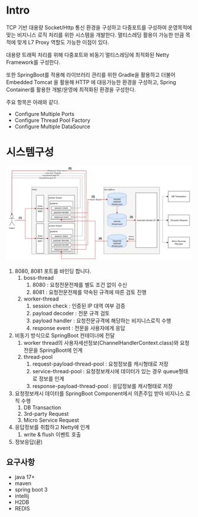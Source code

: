 # Intro

TCP 기반 대용량 Socket/Http 통신 환경을 구성하고 다중포트를 구성하여 운영목적에 맞는 비지니스 로직 처리를 위한 시스템을 개발한다. 멀티스레딩 활용이 가능한 만큼 목적에 맞게 L7 Proxy 역할도 가능한 이점이 있다.

대용량 트래픽 처리를 위해 다중포트와 비동기 멀티스레딩에 최적화된 Netty Framework를 구성한다.

또한 SpringBoot를 적용해 라이브러리 관리를 위한 Gradle을 활용하고 더불어 Embedded Tomcat 을 활용해 HTTP 에 대응가능한 환경을 구성하고, Spring Container를 활용한 개발/운영에 최적화된 환경을 구성한다.

주요 항목은 아래와 같다.

- Configure Multiple Ports
- Configure Thread Pool Factory
- Configure Multiple DataSource

# 시스템구성

![Untitled](Untitled.png)

1. 8080, 8081 포트를 바인딩 합니다.
    1. boss-thread
        1. 8080 : 요청전문전체를 별도 조건 없이 수신
        2. 8081 : 요청전문전체를 약속된 규격에 따른 검토 진행
    2. worker-thread
        1. session check : 인증된 IP 대역 여부 검증
        2. payload decoder : 전문 규격 검토
        3. payload handler : 요청전문규격에 해당하는 비지니스로직 수행
        4. response event : 전문을 사용자에게 응답
2. 비동기 방식으로 SpringBoot 컨테이너에 전달
    1. worker thread의 사용자세션정보(ChannelHandlerContext.class)와 요청전문을 SpringBoot에 인계
    2. thread-pool
        1. request-payload-thread-pool : 요청정보를 캐시형태로 저장
        2. service-thread-pool : 요청정보캐시에 데이터가 있는 경우 queue형태로 정보를 인계
        3. response-payload-thread-pool : 응답정보를 캐시형태로 저장
3. 요청정보캐시 데이터를 SpringBoot Component에서 의존주입 받아 비지니스 로직 수행
    1. DB Transaction
    2. 3rd-party Request
    3. Micro Service Request
4. 응답정보를 취합하고 Netty에 인계
    1. write & flush 이벤트 호출
5. 정보응답(끝)

## 요구사항

- java 17+
- maven
- spring boot 3
- intellij
- H2DB
- REDIS
